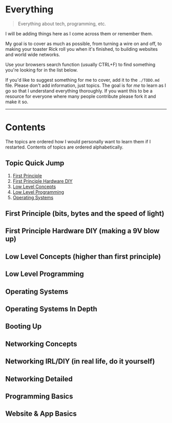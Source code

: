 # Everything
> Everything about tech, programming, etc.

I will be adding things here as I come across them or remember them.

My goal is to cover as much as possible, from turning a wire
on and off, to making your toaster Rick roll you when it's finished,
to building websites and world wide networks.

Use your browsers search function (usually CTRL+F) to
find something you're looking for in the list below.

If you'd like to suggest something for me to cover, add it to
the `./TODO.md` file. Please don't add information, just
topics. The goal is for *me* to learn as I go so that I understand
everything thoroughly. If you want this to be a resource for everyone
where many people contribute please fork it and make it so.

---

# Contents
The topics are ordered how I would personally want to learn them if I
restarted. Contents of topics are ordered alphabetically.
## Topic Quick Jump
1. [First Principle]()
2. [First Principle Hardware DIY]()
3. [Low Level Concepts]()
4. [Low Level Programming]()
5. [Operating Systems]()

## First Principle (bits, bytes and the speed of light)

## First Principle Hardware DIY (making a 9V blow up)

## Low Level Concepts (higher than first principle)

## Low Level Programming

## Operating Systems

## Operating Systems In Depth

## Booting Up

## Networking Concepts

## Networking IRL/DIY (in real life, do it yourself)

## Networking Detailed

## Programming Basics

## Website & App Basics

#


